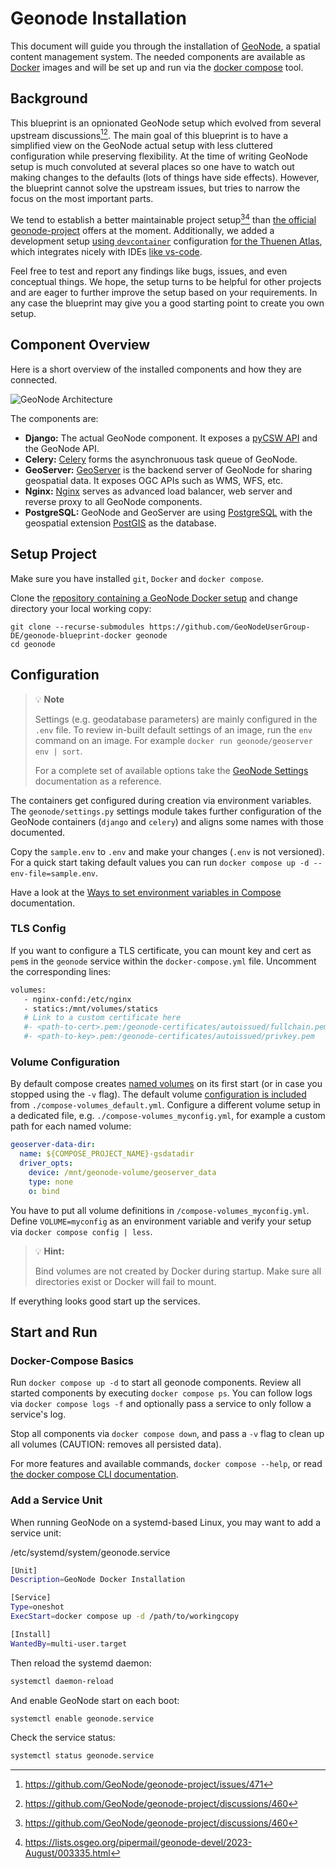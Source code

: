 # Geonode Installation

This document will guide you through the installation of [GeoNode](https://geonode.org/), a spatial content management system.
The needed components are available as [Docker](https://www.docker.com/) images and will be set up and run via the [docker compose](https://docs.docker.com/compose/) tool.

## Background

This blueprint is an opnionated GeoNode setup which evolved from several upstream discussions[^1][^2]. The main goal of this blueprint is to have a simplified view on the GeoNode actual setup with less cluttered configuration while preserving flexibility. At the time of writing GeoNode setup is much convoluted at several places so one have to watch out making changes to the defaults (lots of things have side effects). However, the blueprint cannot solve the upstream issues, but tries to narrow the focus on the most important parts. 

We tend to establish a better maintainable project setup[^2][^3] than [the official geonode-project](https://github.com/GeoNode/geonode-project) offers at the moment. Additionally, we added a development setup [using `devcontainer`](https://containers.dev/) configuration [for the Thuenen Atlas](https://github.com/Thuenen-GeoNode-Development/thuenen_atlas), which integrates nicely with IDEs [like vs-code](https://code.visualstudio.com/docs/devcontainers/containers).

Feel free to test and report any findings like bugs, issues, and even conceptual things. We hope, the setup turns to be helpful for other projects and are eager to further improve the setup based on your requirements. In any case the blueprint may give you a good starting point to create you own setup.

[^1]: https://github.com/GeoNode/geonode-project/issues/471
[^2]: https://github.com/GeoNode/geonode-project/discussions/460
[^3]: https://lists.osgeo.org/pipermail/geonode-devel/2023-August/003335.html

## Component Overview

Here is a short overview of the installed components and how they are connected.

![GeoNode Architecture](./img/geonode_architecture_4x.png "Geonode Architecture")

The components are:

- **Django:** The actual GeoNode component.
It exposes a [pyCSW API](https://pycsw.org/) and the GeoNode API.
- **Celery:** [Celery](https://docs.celeryq.dev/en/stable/) forms the asynchronuous task queue of GeoNode.
- **GeoServer:** [GeoServer](https://geoserver.org/) is the backend server of GeoNode for sharing geospatial data.
It exposes OGC APIs such as WMS, WFS, etc. 
- **Nginx:** [Nginx](https://nginx.com) serves as advanced load balancer, web server and reverse proxy to all GeoNode components.
- **PostgreSQL:** GeoNode and GeoServer are using [PostgreSQL](https://www.postgresql.org)  with the geospatial extension [PostGIS](https://postgis.net) as the database.

## Setup Project

Make sure you have installed `git`, `Docker` and `docker compose`.

Clone the [repository containing a GeoNode Docker setup]( https://github.com/GeoNodeUserGroup-DE/geonode-blueprint-docker) and change directory your local working copy:

```
git clone --recurse-submodules https://github.com/GeoNodeUserGroup-DE/geonode-blueprint-docker geonode
cd geonode
```

## Configuration

> :bulb: **Note**
>
> Settings (e.g. geodatabase parameters) are mainly configured in the `.env` file. 
> To review in-built default settings of an image, run the `env` command on an image.
> For example `docker run geonode/geoserver env | sort`.
>
> For a complete set of available options take the [GeoNode Settings](https://docs.geonode.org/en/master/basic/settings/index.html#settings) documentation as a reference.

The containers get configured during creation via environment variables. 
The `geonode/settings.py` settings module takes further configuration of the GeoNode containers (`django` and `celery`) and aligns some names with those documented.


Copy the `sample.env` to `.env` and make your changes (`.env` is not versioned).
For a quick start taking default values you can run `docker compose up -d --env-file=sample.env`.


Have a look at the [Ways to set environment variables in Compose](https://docs.docker.com/compose/environment-variables/set-environment-variables/) documentation.


### TLS Config

If you want to configure a TLS certificate, you can mount key and cert as `pem`s in the `geonode` service within the `docker-compose.yml` file.
Uncomment the corresponding lines:

 ```sh
 volumes:
    - nginx-confd:/etc/nginx
    - statics:/mnt/volumes/statics
    # Link to a custom certificate here
    #- <path-to-cert>.pem:/geonode-certificates/autoissued/fullchain.pem
    #- <path-to-key>.pem:/geonode-certificates/autoissued/privkey.pem
 ```


### Volume Configuration

By default compose creates [named volumes](https://docs.docker.com/reference/compose-file/volumes/) on its first start (or in case you stopped using the `-v` flag).
The default volume [configuration is included](https://docs.docker.com/compose/how-tos/multiple-compose-files/include/) from `./compose-volumes_default.yml`.
Configure a different volume setup in a dedicated file, e.g. `./compose-volumes_myconfig.yml`, for example a custom path for each named volume:

```yml
geoserver-data-dir:
  name: ${COMPOSE_PROJECT_NAME}-gsdatadir
  driver_opts:
    device: /mnt/geonode-volume/geoserver_data
    type: none
    o: bind
```

You have to put all volume definitions in `/compose-volumes_myconfig.yml`.
Define `VOLUME=myconfig` as an environment variable and verify your setup via `docker compose config | less`.

> :bulb: **Hint:**
>
> Bind volumes are not created by Docker during startup.
> Make sure all directories exist or Docker will fail to mount.

If everything looks good start up the services.



## Start and Run

### Docker-Compose Basics

Run `docker compose up -d` to start all geonode components.
Review all started components by executing `docker compose ps`. 
You can follow logs via `docker compose logs -f` and optionally pass a service to only follow a service's log.

Stop all components via `docker compose down`, and pass a `-v` flag to clean up all volumes (CAUTION: removes all persisted data).

For more features and available commands, `docker compose --help`, or read [the docker compose CLI documentation](https://docs.docker.com/compose/reference/).

### Add a Service Unit

When running GeoNode on a systemd-based Linux, you may want to add a service unit:

/etc/systemd/system/geonode.service
```sh
[Unit]
Description=GeoNode Docker Installation

[Service]
Type=oneshot
ExecStart=docker compose up -d /path/to/workingcopy

[Install]
WantedBy=multi-user.target
```

Then reload the systemd daemon:

```sh
systemctl daemon-reload
```

And enable GeoNode start on each boot:

```sh
systemctl enable geonode.service
```

Check the service status:

```sh
systemctl status geonode.service
```
